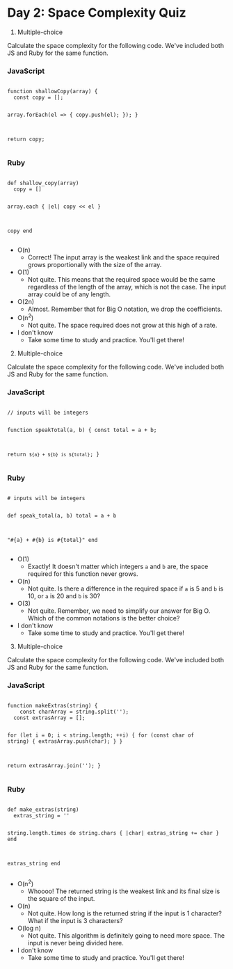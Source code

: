 # Day 2: Space Complexity Quiz

1. Multiple-choice

Calculate the space complexity for the following code. We've included both JS and Ruby for the same function.

<h3>JavaScript</h3>
<pre>
<code>
function shallowCopy(array) {
  const copy = [];

  array.forEach(el => {
    copy.push(el);
  });
}

return copy;
</code>
</pre>

<h3>Ruby</h3>
<pre>
<code>
def shallow_copy(array)
  copy = []

  array.each { |el| copy << el }

  copy
end
</code>
</pre>

- O(n)
  - Correct! The input array is the weakest link and the space required grows proportionally with the size of the array.
- O(1)
  - Not quite. This means that the required space would be the same regardless of the length of the array, which is not the case. The input array could be of any length.
- O(2n)
  - Almost. Remember that for Big O notation, we drop the coefficients.
- O(n<sup>2</sup>)
  - Not quite. The space required does not grow at this high of a rate.
- I don't know
  - Take some time to study and practice. You'll get there!

2. Multiple-choice

Calculate the space complexity for the following code. We've included both JS and Ruby for the same function.

<h3>JavaScript</h3>
<pre>
<code>
// inputs will be integers

function speakTotal(a, b) {
  const total = a + b;

  return `${a} + ${b} is ${total}`;
}
</code>
</pre>

<h3>Ruby</h3>
<pre>
<code>
# inputs will be integers

def speak_total(a, b)
  total = a + b

  "#{a} + #{b} is #{total}"
end
</code>
</pre>

- O(1)
  - Exactly! It doesn't matter which integers `a` and `b` are, the space required for this function never grows.
- O(n)
  - Not quite. Is there a difference in the required space if `a` is 5 and `b` is 10, or `a` is 20 and `b` is 30?
- O(3)
  - Not quite. Remember, we need to simplify our answer for Big O. Which of the common notations is the better choice?
- I don't know
  - Take some time to study and practice. You'll get there!

3. Multiple-choice

Calculate the space complexity for the following code. We've included both JS and Ruby for the same function.

<h3>JavaScript</h3>
<pre>
<code>
function makeExtras(string) {
	const charArray = string.split('');
  const extrasArray = [];
  
  for (let i = 0; i < string.length; ++i) {
  	for (const char of string) {
    	extrasArray.push(char);
    }
  }
  
  return extrasArray.join('');
}
</code>
</pre>

<h3>Ruby</h3>
<pre>
<code>
def make_extras(string)
  extras_string = ''

  string.length.times do
    string.chars { |char| extras_string += char }
  end

  extras_string
end
</code>
</pre>

- O(n<sup>2</sup>)
  - Whoooo! The returned string is the weakest link and its final size is the square of the input.
- O(n)
  - Not quite. How long is the returned string if the input is 1 character? What if the input is 3 characters?
- O(log n)
  - Not quite. This algorithm is definitely going to need more space. The input is never being divided here.
- I don't know
  - Take some time to study and practice. You'll get there!